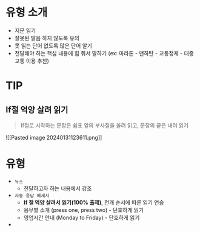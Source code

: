 # 유형 소개

- 지문 읽기
- 잘못된 발음 하지 않도록 유의
- 못 읽는 단어 없도록 많은 단어 알기
- 전달해야 하는 핵심 내용에 힘 줘서 말하기 (ex: 마라톤 - 맨하탄 - 교통정체 - 대중교통 이용 추천)

# TIP

## If절 억양 살려 읽기

> If절로 시작하는 문장은 쉼표 앞의 부사절을 올려 읽고, 문장의 끝은 내려 읽기

![[Pasted image 20240131123611.png]]

# 유형

- `뉴스` 
	- 전달하고자 하는 내용에서 강조
- `자동 응답 메세지` 
	- **If 절 억양 살려서 읽기(100% 출제)**, 전개 순서에 따른 읽기 연습
	- 용무별 소개 (press one, press two) - 단호하게 읽기
	- 영업시간 안내 (Monday to Friday) - 단호하게 읽기
- 